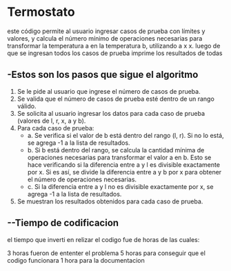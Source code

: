 # **Termostato**
este código permite al usuario ingresar casos de prueba con límites y valores, y calcula el número mínimo de operaciones necesarias para transformar la temperatura a en la temperatura b, utilizando a x x. luego de que se ingresan todos los casos de prueba imprime los resultados de todas

## **-Estos son los pasos que sigue el algoritmo**

1. Se le pide al usuario que ingrese el número de casos de prueba.
2. Se valida que el número de casos de prueba esté dentro de un rango válido.
3. Se solicita al usuario ingresar los datos para cada caso de prueba (valores de l, r, x, a y b).
4. Para cada caso de prueba:
    - a. Se verifica si el valor de b está dentro del rango (l, r). Si no lo está, se agrega -1 a la lista de resultados.
    - b. Si b está dentro del rango, se calcula la cantidad mínima de operaciones necesarias para transformar el valor a en b. Esto se hace verificando si la diferencia entre a y l es divisible exactamente por x. Si es así,          se divide la diferencia entre a y b por x para obtener el número de operaciones necesarias.
    - c. Si la diferencia entre a y l no es divisible exactamente por x, se agrega -1 a la lista de resultados.
5. Se muestran los resultados obtenidos para cada caso de prueba.

## **--Tiempo de codificacion**
el tiempo que inverti en relizar el codigo fue de  horas de las cuales:

3 horas fueron de ententer el problema
5 horas para conseguir que el codigo funcionara
1 hora para la documentacion
